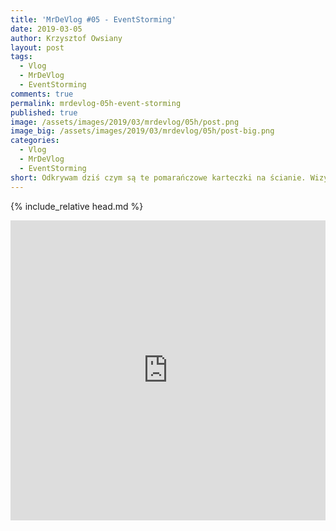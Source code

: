 ```yaml
---
title: 'MrDeVlog #05 - EventStorming'
date: 2019-03-05
author: Krzysztof Owsiany
layout: post
tags:
  - Vlog
  - MrDeVlog
  - EventStorming
comments: true
permalink: mrdevlog-05h-event-storming
published: true
image: /assets/images/2019/03/mrdevlog/05h/post.png
image_big: /assets/images/2019/03/mrdevlog/05h/post-big.png
categories:
  - Vlog
  - MrDeVlog
  - EventStorming
short: Odkrywam dziś czym są te pomarańczowe karteczki na ścianie. Wizyta w Lesznie i kawiarni DolceLate. Dzień Kobiet ponownie nastał i ostatecznie o <b class='event-color'>Event</b><b class='command-color'>Storming</b>-u.
---
```

{% include_relative head.md %}

<div width="640" height="480" style="margin-left:auto; margin-right:auto;">
<embed width="100%" height="480" src="https://www.youtube.com/embed/uSR5CRUoGXk"/>
</div >